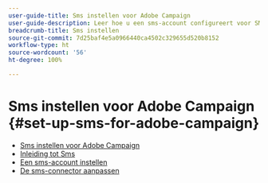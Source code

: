 ```yaml
---
user-guide-title: Sms instellen voor Adobe Campaign
user-guide-description: Leer hoe u een sms-account configureert voor SMTP-providers, hoe Adobe Campaign omgaat met sms en hoe u de configuratie analyseert en problemen oplost. 
breadcrumb-title: Sms instellen
source-git-commit: 7d25baf4e5a0966440ca4502c329655d520b8152
workflow-type: ht
source-wordcount: '56'
ht-degree: 100%

---
```



# Sms instellen voor Adobe Campaign {#set-up-sms-for-adobe-campaign}

+ [Sms instellen voor Adobe Campaign](/help/tutorial-sms/overview.md)
+ [Inleiding tot Sms](/help/tutorial-sms/introduction-to-sms.md)
+ [Een sms-account instellen](/help/tutorial-sms/set-up-account-for-standard-smpp-provider.md)
+ [De sms-connector aanpassen](/help/tutorial-sms/adapt-sms-connector-to-smpp-provider.md)

